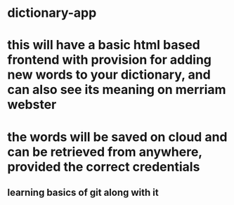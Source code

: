 # dictionary-app
# this will have a basic html based frontend with provision for adding new words to your dictionary, and can also see its meaning on merriam webster
# the words will be saved on cloud and can be retrieved from anywhere, provided the correct credentials

## learning basics of git along with it
